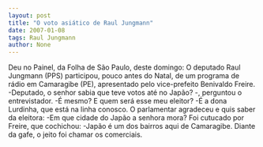 ```yaml
---
layout: post
title: "O voto asiático de Raul Jungmann"
date: 2007-01-08
tags: Raul Jungmann
author: None
---
```

Deu no Painel, da Folha de São Paulo, deste domingo:
O deputado Raul Jungmann (PPS) participou, pouco antes do Natal, de um programa de rádio em Camaragibe (PE), apresentado pelo vice-prefeito Benivaldo Freire.
-Deputado, o senhor sabia que teve votos até no Japão? -, perguntou o entrevistador.
-É mesmo? E quem será esse meu eleitor?
-É a dona Lurdinha, que está na linha conosco.
O parlamentar agradeceu e quis saber da eleitora:
-Em que cidade do Japão a senhora mora?
Foi cutucado por Freire, que cochichou:
-Japão é um dos bairros aqui de Camaragibe.
Diante da gafe, o jeito foi chamar os comerciais. 